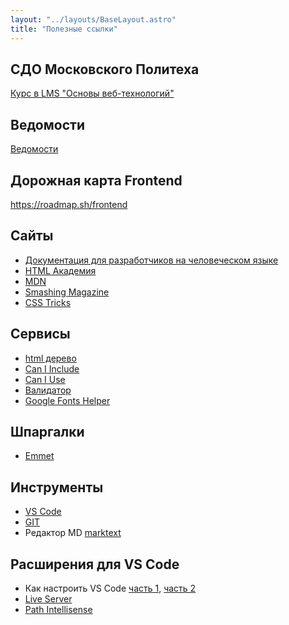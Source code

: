 ```yaml
---
layout: "../layouts/BaseLayout.astro"
title: "Полезные ссылки"
---
```


## СДО Московского Политеха

[Курс в LMS "Основы веб-технологий"](https://online.mospolytech.ru/course/view.php?id=10704)

## Ведомости

[Ведомости](https://drive.google.com/drive/folders/1gqy63arTmR91RA67cOOXYh9U1GtcfqUA?usp=sharing)

## Дорожная карта Frontend

https://roadmap.sh/frontend

## Сайты

- [Документация для разработчиков на человеческом языке](https://doka.guide/)
- [HTML Академия](https://htmlacademy.ru/)
- [MDN](https://developer.mozilla.org/ru/)
- [Smashing Magazine](https://www.smashingmagazine.com/)
- [CSS Tricks](https://css-tricks.com/)

## Сервисы

- [html дерево](https://yoksel.github.io/html-tree/)
- [Can I Include](https://caninclude.glitch.me/)
- [Can I Use](https://caniuse.com/)
- [Валидатор](https://validator.w3.org/)
- [Google Fonts Helper](https://google-webfonts-helper.herokuapp.com/fonts)

## Шпаргалки

- [Emmet](https://docs.emmet.io/cheat-sheet/)

## Инструменты

- [VS Code](https://code.visualstudio.com/)
- [GIT](https://git-scm.com/)
- Редактор MD [marktext](https://marktext.app/)

## Расширения для VS Code

- Как настроить VS Code [часть 1](https://www.roboleary.net/vscode/2020/08/05/dont-need-extensions.html), [часть 2](https://www.roboleary.net/2021/11/06/vscode-you-dont-need-that-extension2.html)
- [Live Server](https://marketplace.visualstudio.com/items?itemName=ritwickdey.LiveServer)
- [Path Intellisense](https://marketplace.visualstudio.com/items?itemName=christian-kohler.path-intellisense)
